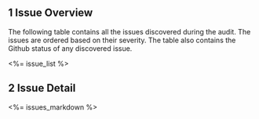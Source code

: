 ## 1 Issue Overview  

The following table contains all the issues discovered during the audit. The issues are ordered based on their severity. The table also contains the Github status of any discovered issue.

<%= issue_list %>


## 2 Issue Detail


<%= issues_markdown %>
